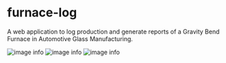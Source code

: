 # furnace-log
A web application to log production and generate reports of a Gravity Bend Furnace in Automotive Glass Manufacturing.

![image info](https://drive.google.com/file/d/1l4LLr2I7YRNcceYsX8iDffm_Kgh19Zcf/view?usp=sharing)
![image info](https://drive.google.com/file/d/1hOC8C00r76ohw76YrFup7AuYOUQK7noD/view?usp=sharing)
![image info](https://drive.google.com/file/d/1-36-phd3azoFmW95FHhYooRdqmPy1pVe/view?usp=sharing)


